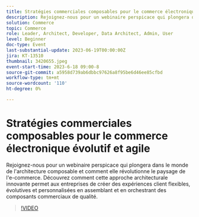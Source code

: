 ```yaml
---
title: Stratégies commerciales composables pour le commerce électronique évolutif et agile
description: Rejoignez-nous pour un webinaire perspicace qui plongera dans le monde de l'architecture composable et comment elle révolutionne le paysage de l'e-commerce. Découvrez comment cette approche architecturale innovante permet aux entreprises de créer des expériences client flexibles, évolutives et personnalisées en assemblant et en orchestrant des composants commerciaux de qualité.
solution: Commerce
topic: Commerce
role: Leader, Architect, Developer, Data Architect, Admin, User
level: Beginner
doc-type: Event
last-substantial-update: 2023-06-19T00:00:00Z
jira: KT-13510
thumbnail: 3420655.jpeg
event-start-time: 2023-6-18 09:00-8
source-git-commit: a5958d739ab6dbbc97626a8f95be6d46ee85cfbd
workflow-type: tm+mt
source-wordcount: '110'
ht-degree: 0%

---
```



# Stratégies commerciales composables pour le commerce électronique évolutif et agile

Rejoignez-nous pour un webinaire perspicace qui plongera dans le monde de l&#39;architecture composable et comment elle révolutionne le paysage de l&#39;e-commerce. Découvrez comment cette approche architecturale innovante permet aux entreprises de créer des expériences client flexibles, évolutives et personnalisées en assemblant et en orchestrant des composants commerciaux de qualité.

>[!VIDEO](https://video.tv.adobe.com/v/3420655/?learn=on)